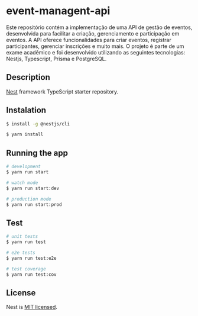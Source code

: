 # event-managent-api

Este repositório contém a implementação de uma API de gestão de eventos, desenvolvida para facilitar a criação, gerenciamento e participação em eventos. A API oferece funcionalidades para criar eventos, registrar participantes, gerenciar inscrições e muito mais. O projeto é parte de um exame acadêmico e foi desenvolvido utilizando as seguintes tecnologias: Nestjs, Typescript, Prisma e PostgreSQL. 

## Description

[Nest](https://github.com/nestjs/nest) framework TypeScript starter repository.

## Instalation

```bash
$ install -g @nestjs/cli

```


```bash
$ yarn install
```

## Running the app

```bash
# development
$ yarn run start

# watch mode
$ yarn run start:dev

# production mode
$ yarn run start:prod
```

## Test

```bash
# unit tests
$ yarn run test

# e2e tests
$ yarn run test:e2e

# test coverage
$ yarn run test:cov
```

## License

Nest is [MIT licensed](LICENSE).
